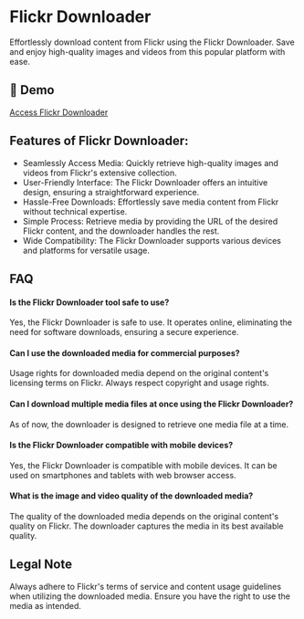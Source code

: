# Flickr Downloader

Effortlessly download content from Flickr using the Flickr Downloader. Save and enjoy high-quality images and videos from this popular platform with ease.

## 🔗 Demo

[Access Flickr Downloader](https://imgpanda.com/flickr-video-downloader/)

## Features of Flickr Downloader:

- Seamlessly Access Media: Quickly retrieve high-quality images and videos from Flickr's extensive collection.
- User-Friendly Interface: The Flickr Downloader offers an intuitive design, ensuring a straightforward experience.
- Hassle-Free Downloads: Effortlessly save media content from Flickr without technical expertise.
- Simple Process: Retrieve media by providing the URL of the desired Flickr content, and the downloader handles the rest.
- Wide Compatibility: The Flickr Downloader supports various devices and platforms for versatile usage.

## FAQ

#### Is the Flickr Downloader tool safe to use?

Yes, the Flickr Downloader is safe to use. It operates online, eliminating the need for software downloads, ensuring a secure experience.

#### Can I use the downloaded media for commercial purposes?

Usage rights for downloaded media depend on the original content's licensing terms on Flickr. Always respect copyright and usage rights.

#### Can I download multiple media files at once using the Flickr Downloader?

As of now, the downloader is designed to retrieve one media file at a time.

#### Is the Flickr Downloader compatible with mobile devices?

Yes, the Flickr Downloader is compatible with mobile devices. It can be used on smartphones and tablets with web browser access.

#### What is the image and video quality of the downloaded media?

The quality of the downloaded media depends on the original content's quality on Flickr. The downloader captures the media in its best available quality.

## Legal Note

Always adhere to Flickr's terms of service and content usage guidelines when utilizing the downloaded media. Ensure you have the right to use the media as intended.
